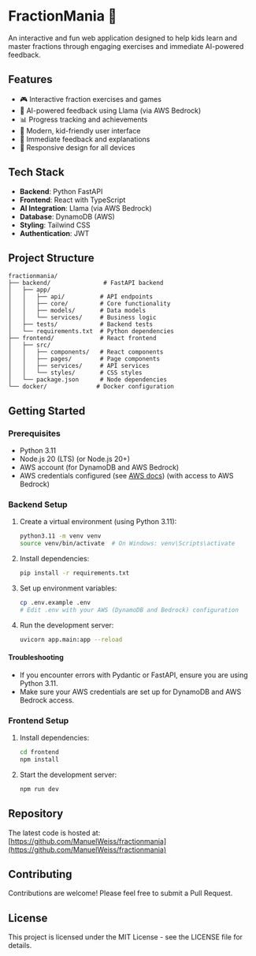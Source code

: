 # FractionMania 🎯

An interactive and fun web application designed to help kids learn and master fractions through engaging exercises and immediate AI-powered feedback.

## Features

- 🎮 Interactive fraction exercises and games
- 🤖 AI-powered feedback using Llama (via AWS Bedrock)
- 📊 Progress tracking and achievements
- 🎨 Modern, kid-friendly user interface
- 🎯 Immediate feedback and explanations
- 📱 Responsive design for all devices

## Tech Stack

- **Backend**: Python FastAPI
- **Frontend**: React with TypeScript
- **AI Integration**: Llama (via AWS Bedrock)
- **Database**: DynamoDB (AWS)
- **Styling**: Tailwind CSS
- **Authentication**: JWT

## Project Structure

```
fractionmania/
├── backend/               # FastAPI backend
│   ├── app/
│   │   ├── api/          # API endpoints
│   │   ├── core/         # Core functionality
│   │   ├── models/       # Data models
│   │   └── services/     # Business logic
│   ├── tests/            # Backend tests
│   └── requirements.txt  # Python dependencies
├── frontend/             # React frontend
│   ├── src/
│   │   ├── components/   # React components
│   │   ├── pages/        # Page components
│   │   ├── services/     # API services
│   │   └── styles/       # CSS styles
│   └── package.json      # Node dependencies
└── docker/              # Docker configuration
```

## Getting Started

### Prerequisites

- Python 3.11
- Node.js 20 (LTS) (or Node.js 20+)
- AWS account (for DynamoDB and AWS Bedrock)
- AWS credentials configured (see [AWS docs](https://docs.aws.amazon.com/cli/latest/userguide/cli-configure-quickstart.html)) (with access to AWS Bedrock)

### Backend Setup

1. Create a virtual environment (using Python 3.11):
   ```bash
   python3.11 -m venv venv
   source venv/bin/activate  # On Windows: venv\Scripts\activate
   ```

2. Install dependencies:
   ```bash
   pip install -r requirements.txt
   ```

3. Set up environment variables:
   ```bash
   cp .env.example .env
   # Edit .env with your AWS (DynamoDB and Bedrock) configuration
   ```

4. Run the development server:
   ```bash
   uvicorn app.main:app --reload
   ```

#### Troubleshooting
- If you encounter errors with Pydantic or FastAPI, ensure you are using Python 3.11.
- Make sure your AWS credentials are set up for DynamoDB and AWS Bedrock access.

### Frontend Setup

1. Install dependencies:
   ```bash
   cd frontend
   npm install
   ```

2. Start the development server:
   ```bash
   npm run dev
   ```

## Repository

The latest code is hosted at: [https://github.com/ManuelWeiss/fractionmania](https://github.com/ManuelWeiss/fractionmania)

## Contributing

Contributions are welcome! Please feel free to submit a Pull Request.

## License

This project is licensed under the MIT License - see the LICENSE file for details.